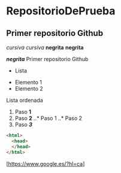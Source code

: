 # RepositorioDePrueba
## Primer repositorio Github
*cursiva* _cursiva_
**negrita** __negrita__

_**negrita**_
Primer repositorio Github

* Lista
+ Elemento 1
+ Elemento 2

Lista ordenada
1. Paso **1**
2. Paso **2**
..* Paso 1
..* Paso 2
3. Paso ***3***


```html
<html>
  <head>
  </head>
</html>
```
[https://www.google.es/?hl=ca]

